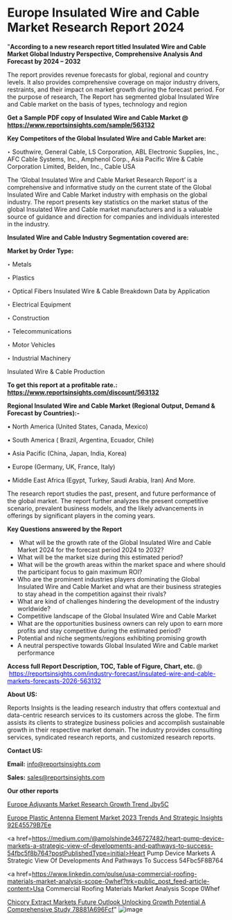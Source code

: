 # Europe Insulated Wire and Cable Market Research Report 2024

"<strong>According to a new research report titled Insulated Wire and Cable Market Global Industry Perspective, Comprehensive Analysis And Forecast by 2024 – 2032</strong>

The report provides revenue forecasts for global, regional and country levels. It also provides comprehensive coverage on major industry drivers, restraints, and their impact on market growth during the forecast period. For the purpose of research, The Report has segmented global Insulated Wire and Cable market on the basis of types, technology and region

<strong>Get a Sample PDF copy of Insulated Wire and Cable Market </strong><strong>@<a href=https://www.reportsinsights.com/sample/563132 style=color:#0000ff;> https://www.reportsinsights.com/sample/563132</a></strong></font>

<strong>Key Competitors of the Global Insulated Wire and Cable Market are:</strong>

‣ Southwire, General Cable, LS Corporation, ABL Electronic Supplies, Inc., AFC Cable Systems, Inc., Amphenol Corp., Asia Pacific Wire & Cable Corporation Limited, Belden, Inc., Cable USA

The ‘Global Insulated Wire and Cable Market Research Report’ is a comprehensive and informative study on the current state of the Global Insulated Wire and Cable Market industry with emphasis on the global industry. The report presents key statistics on the market status of the global Insulated Wire and Cable market manufacturers and is a valuable source of guidance and direction for companies and individuals interested in the industry.

<strong>Insulated Wire and Cable Industry Segmentation covered are:</strong>

<strong>Market by Order Type: </strong>


‣ Metals

‣ Plastics

‣ Optical Fibers
Insulated Wire & Cable Breakdown Data by Application

‣ Electrical Equipment

‣ Construction

‣ Telecommunications

‣ Motor Vehicles

‣ Industrial Machinery

Insulated Wire & Cable Production

<strong>To get this report at a profitable rate.: <a href=https://www.reportsinsights.com/discount/563132 style=color:#0000ff;>https://www.reportsinsights.com/discount/563132</a></strong></font>

<strong>Regional Insulated Wire and Cable Market (Regional Output, Demand &amp; Forecast by Countries):-</strong>

• North America (United States, Canada, Mexico)

• South America ( Brazil, Argentina, Ecuador, Chile)

• Asia Pacific (China, Japan, India, Korea)

• Europe (Germany, UK, France, Italy)

• Middle East Africa (Egypt, Turkey, Saudi Arabia, Iran) And More.

The research report studies the past, present, and future performance of the global market. The report further analyzes the present competitive scenario, prevalent business models, and the likely advancements in offerings by significant players in the coming years.

<strong>Key Questions answered by the Report</strong>
<ul>
  <li> What will be the growth rate of the Global Insulated Wire and Cable Market 2024 for the forecast period 2024 to 2032?</li>
  <li>What will be the market size during this estimated period?</li>
  <li>What will be the growth areas within the market space and where should the participant focus to gain maximum ROI?</li>
  <li>Who are the prominent industries players dominating the Global Insulated Wire and Cable Market and what are their business strategies to stay ahead in the competition against their rivals?</li>
  <li>What are kind of challenges hindering the development of the industry worldwide?</li>
  <li>Competitive landscape of the Global Insulated Wire and Cable Market</li>
  <li>What are the opportunities business owners can rely upon to earn more profits and stay competitive during the estimated period?</li>
  <li>Potential and niche segments/regions exhibiting promising growth</li>
  <li>A neutral perspective towards Global Insulated Wire and Cable market performance</li>
</ul>
<strong>Access full Report Description, TOC, Table of Figure, Chart, etc. </strong>@  <a href=https://reportsinsights.com/industry-forecast/insulated-wire-and-cable-markets-forecasts-2026-563132 style=color:#0000ff;>https://reportsinsights.com/industry-forecast/insulated-wire-and-cable-markets-forecasts-2026-563132</a></font>

<strong><strong>About US</strong>:</strong>

Reports Insights is the leading research industry that offers contextual and data-centric research services to its customers across the globe. The firm assists its clients to strategize business policies and accomplish sustainable growth in their respective market domain. The industry provides consulting services, syndicated research reports, and customized research reports.

<strong>Contact US:</strong>

<p class=""""><b>Email:</b> <a href=mailto:info@reportsinsights.com>info@reportsinsights.com</a></p>
<p class=""""><b>Sales:</b> <a href=mailto:sales@reportsinsights.com>sales@reportsinsights.com</a></p>

<strong>Our other reports</strong>

<a href=https://www.linkedin.com/pulse/europe-adjuvants-market-research-growth-trend-jby5c/>Europe Adjuvants Market Research Growth Trend Jby5C</a>

<a href=https://medium.com/@aryawankhede943/europe-plastic-antenna-element-market-2023-trends-and-strategic-insights-92e45579b7ee>Europe Plastic Antenna Element Market 2023 Trends And Strategic Insights 92E45579B7Ee</a>

<a href=https://medium.com/@amolshinde346727482/heart-pump-device-markets-a-strategic-view-of-developments-and-pathways-to-success-54fbc5f8b764?postPublishedType=initial>Heart Pump Device Markets A Strategic View Of Developments And Pathways To Success 54Fbc5F8B764</a>

<a href=https://www.linkedin.com/pulse/usa-commercial-roofing-materials-market-analysis-scope-0whef?trk=public_post_feed-article-content>Usa Commercial Roofing Materials Market Analysis Scope 0Whef</a>

<a href=https://medium.com/@amanmandal1286/chicory-extract-markets-future-outlook-unlocking-growth-potential-a-comprehensive-study-78881a696fcf>Chicory Extract Markets Future Outlook Unlocking Growth Potential A Comprehensive Study 78881A696Fcf</a>"
![image](https://github.com/Reportsinsights123/RIgrowth/assets/158415881/235c5351-4ef2-4bbb-96a4-c5645375600b)

